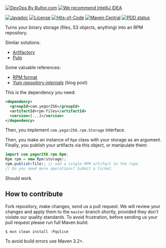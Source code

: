 [![DevOps By Rultor.com](http://www.rultor.com/b/yegor256/rpm-files)](http://www.rultor.com/p/yegor256/rpm-files)
[![We recommend IntelliJ IDEA](https://www.elegantobjects.org/intellij-idea.svg)](https://www.jetbrains.com/idea/)

[![Javadoc](http://www.javadoc.io/badge/com.yegor256/rpm-files.svg)](http://www.javadoc.io/doc/com.yegor256/rpm-files)
[![License](https://img.shields.io/badge/license-MIT-green.svg)](https://github.com/yegor256/rpm-files/blob/master/LICENSE.txt)
[![Hits-of-Code](https://hitsofcode.com/github/yegor256/rpm-files)](https://hitsofcode.com/view/github/yegor256/rpm-files)
[![Maven Central](https://img.shields.io/maven-central/v/com.yegor256/rpm-files.svg)](https://maven-badges.herokuapp.com/maven-central/com.yegor256/rpm-files)
[![PDD status](http://www.0pdd.com/svg?name=yegor256/rpm-files)](http://www.0pdd.com/p?name=yegor256/rpm-files)

Turns your binary storage (files, S3 objects, anything) into an RPM repository.

Similar solutions:

  * [Artifactory](https://www.jfrog.com/confluence/display/RTF/RPM+Repositories)
  * [Pulp](https://pulp-rpm.readthedocs.io/en/latest/)

Some valuable references:

  * [RPM format](https://rpm-packaging-guide.github.io/)
  * [_Yum repository internals_](https://blog.packagecloud.io/eng/2015/07/20/yum-repository-internals/) (blog post)

This is the dependency you need:

```xml
<dependency>
  <groupId>com.yegor256</groupId>
  <artifactId>rpm-files</artifactId>
  <version>[...]</version>
</dependency>
```

Then, you implement `com.yegor256.rpm.Storage` interface.

Then, you make an instance of `Rpm` class with your storage
as an argument. Finally, you publish your artifacts via this
object, or manipulate them:

```java
import com.yegor256.rpm.Rpm;
Rpm rpm = new Rpm(storage);
rpm.publish(file); // add a single RPM artifact to the repo
// Do you need more operations? Submit a ticket.
```

Should work.

## How to contribute

Fork repository, make changes, send us a pull request. We will review
your changes and apply them to the `master` branch shortly, provided
they don't violate our quality standards. To avoid frustration, before
sending us your pull request please run full Maven build:

```
$ mvn clean install -Pqulice
```

To avoid build errors use Maven 3.2+.
